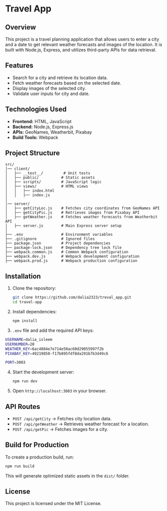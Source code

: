 # Travel App

## Overview
This project is a travel planning application that allows users to enter a city and a date to get relevant weather forecasts and images of the location. It is built with Node.js, Express, and utilizes third-party APIs for data retrieval.

## Features
- Search for a city and retrieve its location data.
- Fetch weather forecasts based on the selected date.
- Display images of the selected city.
- Validate user inputs for city and date.

## Technologies Used
- **Frontend:** HTML, JavaScript
- **Backend:** Node.js, Express.js
- **APIs:** GeoNames, Weatherbit, Pixabay
- **Build Tools:** Webpack

## Project Structure
```
src/
│── client/
│   ├── __test__/         # Unit tests
│   ├── public/          # Static assets
│   ├── scripts/         # JavaScript logic
│   ├── views/           # HTML views
│   │   ├── index.html
│   │   ├── index.js
│
│── server/
│   ├── getCityLoc.js    # Fetches city coordinates from GeoNames API
│   ├── getCityPic.js    # Retrieves images from Pixabay API
│   ├── getWeather.js    # Fetches weather forecasts from Weatherbit API
│   ├── server.js        # Main Express server setup
│
├── .env                 # Environment variables
├── .gitignore           # Ignored files
├── package.json         # Project dependencies
├── package-lock.json    # Dependency tree lock file
├── webpack.common.js    # Common Webpack configuration
├── webpack.dev.js       # Webpack development configuration
├── webpack.prod.js      # Webpack production configuration
```

## Installation
1. Clone the repository:
   ```sh
   git clone https://github.com/dalia2323/treval_app.git
   cd travel-app
   ```
2. Install dependencies:
   ```sh
   npm install
   ```
3.  `.env` file and add the required API keys:
   ```sh
 USERNAME=dalia_isleem
USERNUMBER=20
WEATHER_KEY=6ac4884e7e714e50ac60d29055997f2b
PIXABAY_KEY=49219850-f17b895fdf8da291b7b3d49c6

   PORT=3003
   ```
4. Start the development server:
   ```sh
   npm run dev
   ```
5. Open `http://localhost:3003` in your browser.

## API Routes
- `POST /api/getCity` → Fetches city location data.
- `POST /api/getWeather` → Retrieves weather forecast for a location.
- `POST /api/getPic` → Fetches images for a city.

## Build for Production
To create a production build, run:
```sh
npm run build
```
This will generate optimized static assets in the `dist/` folder.

## License
This project is licensed under the MIT License.

